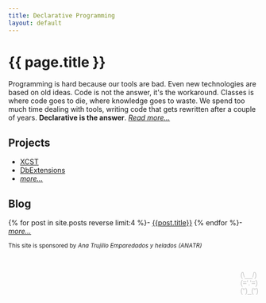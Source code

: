 ```yaml
---
title: Declarative Programming
layout: default
---
```


# {{ page.title }}

Programming is hard because our tools are bad. Even new technologies are based on old ideas. Code is not the answer, it's the workaround. Classes is where code goes to die, where knowledge goes to waste. We spend too much time dealing with tools, writing code that gets rewritten after a couple of years. **Declarative is the answer**. *[Read more...](/p/about-me.html)*

## Projects

- [XCST](/XCST/)
- [DbExtensions](/DbExtensions/)
- *[more...](https://github.com/maxtoroq)*

## Blog

{% for post in site.posts reverse limit:4 %}- [{{post.title}}]({{post.url}})
{% endfor %}- *[more...](/p/archive.html)*

<small>This site is sponsored by <i>Ana Trujillo Emparedados y helados (ANATR)</i></small>

<p style="float: right; white-space: pre; line-height: initial; font-family: sans-serif; color: silver">
(\__/)
(='.'=)
(")_(")
</p>
